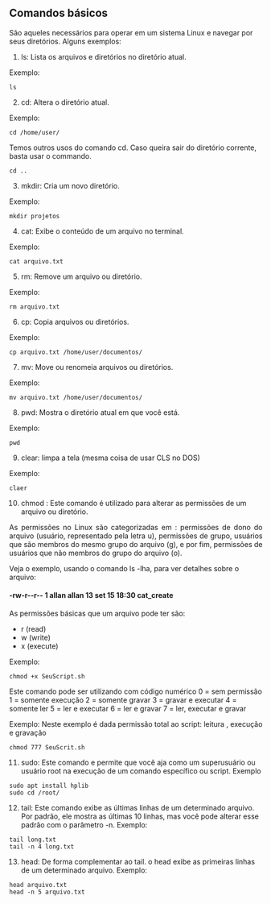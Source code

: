 ## Comandos básicos 
São aqueles necessários para operar em um sistema Linux e navegar por seus diretórios. Alguns exemplos:

1. ls: Lista os arquivos e diretórios no diretório atual.

Exemplo:
  ```
  ls
  ```

2. cd: Altera o diretório atual.

Exemplo:
```
cd /home/user/
```
Temos outros usos do comando cd. Caso queira sair do diretório corrente, basta usar o commando.
```
cd ..
```


3. mkdir: Cria um novo diretório.

Exemplo:
```
mkdir projetos
```

4. cat: Exibe o conteúdo de um arquivo no terminal.

Exemplo:
```
cat arquivo.txt
```
5. rm: Remove um arquivo ou diretório.

Exemplo:
```
rm arquivo.txt
```
6. cp: Copia arquivos ou diretórios.

Exemplo:
```
cp arquivo.txt /home/user/documentos/
```
7. mv: Move ou renomeia arquivos ou diretórios.

Exemplo:
```
mv arquivo.txt /home/user/documentos/
```
8. pwd: Mostra o diretório atual em que você está.

Exemplo:
```
pwd
```
9. clear: limpa a tela (mesma coisa de usar CLS no DOS)

Exemplo:
```
claer
```
10. chmod : Este comando é utilizado para alterar as permissões de um arquivo ou diretório.
<p align="justify">As permissões no Linux são categorizadas em : permissões de dono do arquivo (usuário, representado pela letra u), permissões de grupo, usuários que são membros do mesmo grupo do arquivo (g), e por fim, permissões de usuários que não membros do grupo do arquivo (o).</p>
  
Veja o exemplo, usando o comando ls -lha, para ver detalhes sobre o arquivo:
#### -rw-r--r-- 1 allan allan 13 set 15 18:30 cat_create

As permissões básicas que um arquivo pode ter são:
- r (read)
- w (write)
- x (execute)

Exemplo:
```
chmod +x SeuScript.sh
```
Este comando pode ser utilizando com código numérico
0 = sem permissão
1 = somente execução
2 = somente gravar
3 = gravar e executar
4 = somente ler
5 = ler e executar
6 = ler e gravar
7 = ler, executar e gravar

Exemplo: Neste exemplo é dada permissão total ao script: leitura , execução e gravação
```
chmod 777 SeuScrit.sh
```
11.  sudo: Este comando e permite que você aja como um superusuário ou usuário root na execução de um comando específico ou script.
Exemplo

```
sudo apt install hplib
sudo cd /root/
```
12.  tail:  Este comando exibe as últimas linhas de um determinado arquivo. Por padrão, ele mostra as últimas 10 linhas, mas você pode alterar esse padrão com o parâmetro -n.
Exemplo:

```
tail long.txt
tail -n 4 long.txt
```

13. head: De forma complementar ao tail. o head exibe as primeiras linhas de um determinado arquivo.
Exemplo:

```
head arquivo.txt
head -n 5 arquivo.txt
```
